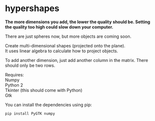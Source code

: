 # hypershapes
**The more dimensions you add, the lower the quality should be. Setting the quality too high could slow down your computer.**


There are just spheres now, but more objects are coming soon.

Create multi-dimensional shapes (projected onto the plane).  
It uses linear algebra to calculate how to project objects.

To add another dimension, just add another column in the matrix. There should only be two rows.

Requires:  
Numpy  
Python 2  
Tkinter (this should come with Python)  
Gtk

You can install the dependencies using pip:  
```
pip install PyGTK numpy
```
